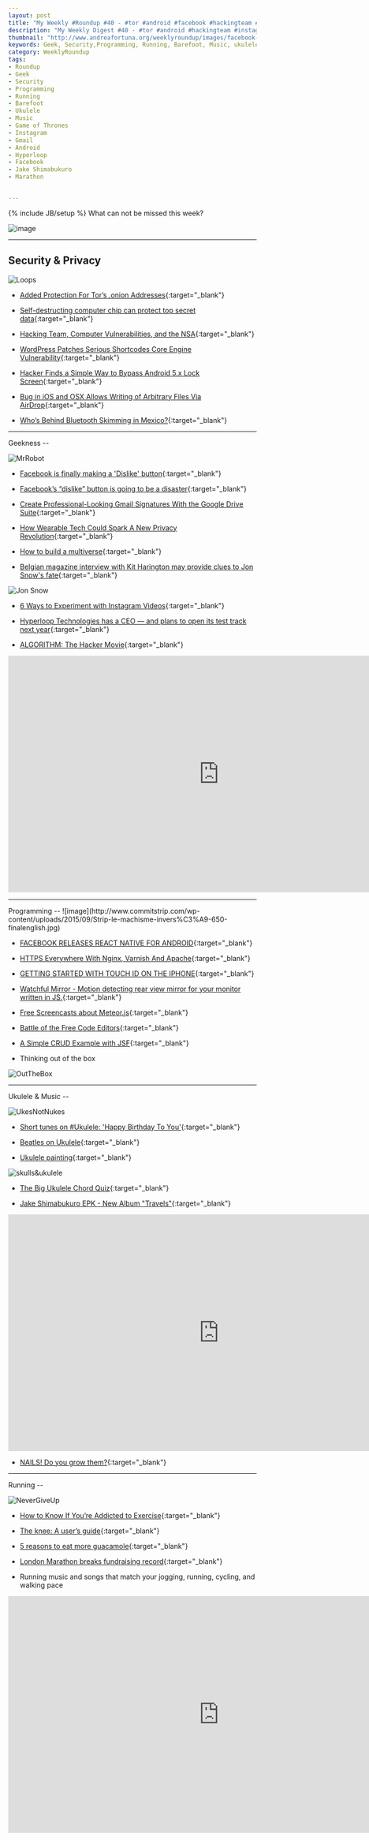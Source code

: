 ```yaml
---
layout: post
title: "My Weekly #Roundup #40 - #tor #android #facebook #hackingteam #instagram"
description: "My Weekly Digest #40 - #tor #android #hackingteam #instagram #privacy #hyperloop #ukulele #facebook"
thumbnail: "http://www.andreafortuna.org/weeklyroundup/images/facebook-really-dislike.png"
keywords: Geek, Security,Programming, Running, Barefoot, Music, ukulele, transcription, Kit Harington, Tor, Beatles, London Marathon, Jake Shimabukuro, Hacking Team, Facebook Dislike,v  Gmail, Instagram, Game of Thrones, Jon Snow, Android, Hyperloop
category: WeeklyRoundup
tags: 
- Roundup
- Geek
- Security
- Programming
- Running
- Barefoot
- Ukulele
- Music
- Game of Thrones
- Instagram
- Gmail
- Android
- Hyperloop
- Facebook
- Jake Shimabukuro
- Marathon


---
```

{% include JB/setup %}
What can not be missed this week? 

![image](/weeklyroundup/images/facebook-really-dislike.png)
<!-- more -->

<hr/>

Security & Privacy
--
![Loops](http://imgs.xkcd.com/comics/tech_loops.png)

- [Added Protection For Tor’s .onion Addresses](http://www.geeksaresexy.net/2015/09/14/added-protection-for-tors-onion-addresses/){:target="_blank"}

- [Self-destructing computer chip can protect top secret data](http://www.engadget.com/2015/09/12/self-destructing-computer-chip-darpa/){:target="_blank"}

- [Hacking Team, Computer Vulnerabilities, and the NSA](https://www.schneier.com/blog/archives/2015/09/hacking_team_co.html){:target="_blank"}

- [WordPress Patches Serious Shortcodes Core Engine Vulnerability](http://threatpost.com/wordpress-patches-serious-shortcodes-core-engine-vulnerability/114673/){:target="_blank"}

- [Hacker Finds a Simple Way to Bypass Android 5.x Lock Screen](http://thehackernews.com/2015/09/bypass-android-lockscreen.html){:target="_blank"}

- [Bug in iOS and OSX Allows Writing of Arbitrary Files Via AirDrop](http://threatpost.com/bug-in-ios-and-osx-allows-writing-of-arbitrary-files-via-airdrop/114681/){:target="_blank"}

- [Who’s Behind Bluetooth Skimming in Mexico?](http://krebsonsecurity.com/2015/09/whos-behind-bluetooth-skimming-in-mexico/){:target="_blank"}


<hr/>
Geekness
--

![MrRobot](http://www.commitstrip.com/wp-content/uploads/2015/09/Strip-Mr-Robot-english650-final.jpg)

- [Facebook is finally making a 'Dislike' button](http://fortune.com/2015/09/15/facebook-dislike-button/){:target="_blank"}

- [Facebook’s “dislike” button is going to be a disaster](http://qz.com/503361/facebooks-dislike-button-is-going-to-be-a-disaster/){:target="_blank"}

- [Create Professional-Looking Gmail Signatures With the Google Drive Suite](http://lifehacker.com/create-professional-looking-gmail-signatures-with-the-g-1730631606){:target="_blank"}

- [How Wearable Tech Could Spark A New Privacy Revolution](http://techcrunch.com/2015/09/12/how-wearable-tech-could-spark-a-new-privacy-revolution/){:target="_blank"}

- [How to build a multiverse](http://www.economist.com/node/21573529){:target="_blank"}

- [Belgian magazine interview with Kit Harington may provide clues to Jon Snow's fate](http://mashable.com/2015/09/15/kit-harington-interview-jon-snow-clue/?utm_source=feedly&utm_medium=webfeeds#iZnrt7VpG5kO){:target="_blank"}

![Jon Snow](http://rack.1.mshcdn.com/media/ZgkyMDE1LzA5LzE1L2Y3L0pvbl9Tbm93X2hlLjg0OWViLmpwZwpwCXRodW1iCTk1MHg1MzQjCmUJanBn/3c174807/050/Jon_Snow_header.jpg)

- [6 Ways to Experiment with Instagram Videos](http://simplymeasured.com/blog/6-ways-to-experiment-with-instagram-videos/){:target="_blank"}

- [Hyperloop Technologies has a CEO — and plans to open its test track next year](http://www.theverge.com/2015/9/16/9333235/hyperloop-technologies-test-track-2016-rob-lloyd){:target="_blank"}

- [ALGORITHM: The Hacker Movie](https://www.youtube.com/watch?v=6qpudAhYhpc&feature=youtu.be){:target="_blank"}

<iframe width="853" height="480" src="https://www.youtube.com/embed/6qpudAhYhpc" frameborder="0" allowfullscreen></iframe>


<hr/>
Programming
--
![image](http://www.commitstrip.com/wp-content/uploads/2015/09/Strip-le-machisme-invers%C3%A9-650-finalenglish.jpg)

- [FACEBOOK RELEASES REACT NATIVE FOR ANDROID](http://www.programmableweb.com/news/facebook-releases-react-native-android/2015/09/16){:target="_blank"}

- [HTTPS Everywhere With Nginx, Varnish And Apache](http://www.smashingmagazine.com/2015/09/https-everywhere-with-nginx-varnish-apache/){:target="_blank"}

- [GETTING STARTED WITH TOUCH ID ON THE IPHONE](http://www.programmableweb.com/news/getting-started-touch-id-iphone/how-to/2015/09/17){:target="_blank"}

- [Watchful Mirror - Motion detecting rear view mirror for your monitor written in JS.](https://github.com/pwdonald/watchful_mirror){:target="_blank"}

- [Free Screencasts about Meteor.js](http://devfreecasts.org/meteor/){:target="_blank"}

- [Battle of the Free Code Editors](http://developer.telerik.com/featured/battle-of-the-free-code-editors/){:target="_blank"}

- [A Simple CRUD Example with JSF](http://www.codeproject.com/Articles/1030872/A-Simple-CRUD-Example-with-JSF){:target="_blank"}

- Thinking out of the box

![OutTheBox](http://33.media.tumblr.com/1678ed243c666fa789a1072ce03ab24c/tumblr_inline_nun7c1jYXZ1raprkq_500.gif)


<hr/>
Ukulele & Music
--

![UkesNotNukes](https://s-media-cache-ak0.pinimg.com/236x/3b/2c/22/3b2c2286fe9c06f163e1e178d18eeca1.jpg)

- [Short tunes on #Ukulele: 'Happy Birthday To You'](http://www.andreafortuna.org/ukulele/2015/09/14/happy-birthday/){:target="_blank"}

- [Beatles on Ukulele](http://www.easyukulele.com/beatles-ukulele.html){:target="_blank"}

- [Ukulele painting](http://ukehunt.tumblr.com/post/129225505295/milkcratetheft-i-finished-the-ukulele-id-been){:target="_blank"}

![skulls&ukulele](http://41.media.tumblr.com/e3c76e98ae3a7db5573e242bf6fa43e7/tumblr_nuj3w8nkL31svk559o1_500.jpg)

- [The Big Ukulele Chord Quiz](http://ukulelehunt.com/2015/09/16/the-big-ukulele-chord-quiz/){:target="_blank"}

- [Jake Shimabukuro EPK - New Album "Travels"](https://www.youtube.com/watch?v=7GyKpdVI6FE){:target="_blank"}

<iframe width="853" height="480" src="https://www.youtube.com/embed/7GyKpdVI6FE" frameborder="0" allowfullscreen></iframe>

- [NAILS! Do you grow them?](http://forum.ukuleleunderground.com/showthread.php?428-NAILS!-Do-you-grow-them){:target="_blank"}



<hr/>
Running
--

![NeverGiveUp](https://s-media-cache-ak0.pinimg.com/236x/50/b3/36/50b336fc6bd218de93da7e371bf66562.jpg)

- [How to Know If You’re Addicted to Exercise](http://www.self.com/fitness/2014/09/how-to-know-addicted-to-exercise/){:target="_blank"}

- [The knee: A user’s guide](http://www.runnersworld.co.uk/health/the-knee-a-users-guide/14010.html){:target="_blank"}

- [5 reasons to eat more guacamole](http://www.runnersworld.co.uk/nutrition/5-reasons-to-eat-more-guacamole/14025.html){:target="_blank"}

- [London Marathon breaks fundraising record](http://www.worldrunning.com/news/london-marathon-breaks-fundraising-record/){:target="_blank"}

- Running music and songs that match your jogging, running, cycling, and walking pace

<iframe width="853" height="480" src="https://www.youtube.com/embed/8sUXInzxQo0" frameborder="0" allowfullscreen></iframe>



